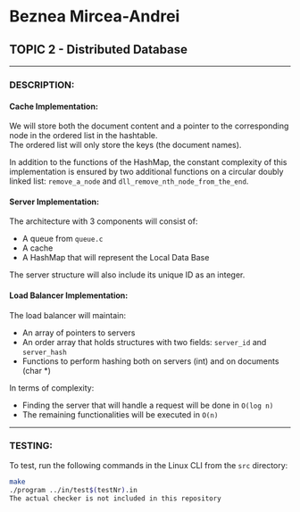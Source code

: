 # Beznea Mircea-Andrei

## TOPIC 2 - Distributed Database

---

### DESCRIPTION:

#### Cache Implementation:
We will store both the document content and a pointer to the corresponding node in the ordered list in the hashtable.  
The ordered list will only store the keys (the document names).

In addition to the functions of the HashMap, the constant complexity of this implementation is ensured by two additional functions on a circular doubly linked list: `remove_a_node` and `dll_remove_nth_node_from_the_end`.

#### Server Implementation:
The architecture with 3 components will consist of:
- A queue from `queue.c`
- A cache
- A HashMap that will represent the Local Data Base

The server structure will also include its unique ID as an integer.

#### Load Balancer Implementation:
The load balancer will maintain:
- An array of pointers to servers
- An order array that holds structures with two fields: `server_id` and `server_hash`
- Functions to perform hashing both on servers (int) and on documents (char *)

In terms of complexity:
- Finding the server that will handle a request will be done in `O(log n)`
- The remaining functionalities will be executed in `O(n)`

---

### TESTING:

To test, run the following commands in the Linux CLI from the `src` directory:

```bash
make
./program ../in/test$(testNr).in  
The actual checker is not included in this repository
